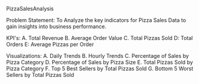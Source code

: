  PizzaSalesAnalysis

 Problem Statement: To Analyze the key indicators for Pizza Sales Data to gain insights into business performance.

 KPI's:
 A. Total Revenue
 B. Average Order Value
 C. Total Pizzas Sold
 D: Total Orders
 E: Average Pizzas per Order

 Visualizations:
 A. Daily Trends
 B. Hourly Trends
 C. Percentage of Sales by Pizza Category
 D. Percentage of Sales by Pizza Size
 E. Total Pizzas Sold by Pizza Category
 F. Top 5 Best Sellers by Total Pizzas Sold
 G. Bottom 5 Worst Sellers by Total Pizzas Sold
